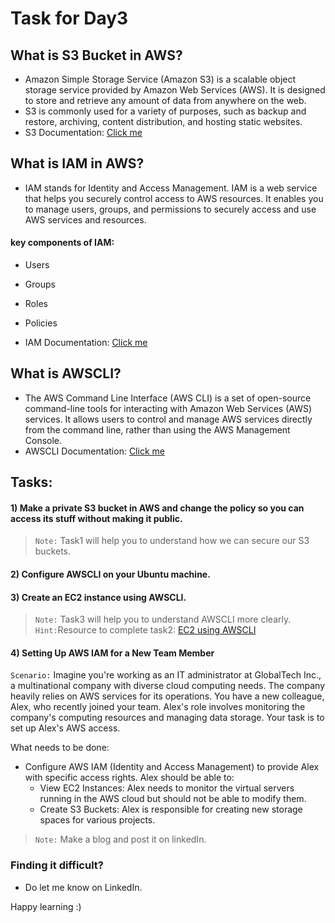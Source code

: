 # Task for Day3

## What is S3 Bucket in AWS?

- Amazon Simple Storage Service (Amazon S3) is a scalable object storage service provided by Amazon Web Services (AWS). It is designed to store and retrieve any amount of data from anywhere on the web.
- S3 is commonly used for a variety of purposes, such as backup and restore, archiving, content distribution, and hosting static websites.
- S3 Documentation: <a href="https://docs.aws.amazon.com/s3/?icmpid=docs_homepage_featuredsvcs">Click me</a>

## What is IAM in AWS?

- IAM stands for Identity and Access Management. IAM is a web service that helps you securely control access to AWS resources. It enables you to manage users, groups, and permissions to securely access and use AWS services and resources.

#### key components of IAM:

- Users
- Groups
- Roles
- Policies
  
- IAM Documentation: <a href="https://aws.amazon.com/iam/?gclid=Cj0KCQiA67CrBhC1ARIsACKAa8QO24yZlrPkHNhtrrjI1zqNu85WCpVUCJgiNaYEouhOX5HIRu1QUTsaAroQEALw_wcB&trk=858d3377-dc99-4b71-b7d9-dfbd53b3fb6c&sc_channel=ps&ef_id=Cj0KCQiA67CrBhC1ARIsACKAa8QO24yZlrPkHNhtrrjI1zqNu85WCpVUCJgiNaYEouhOX5HIRu1QUTsaAroQEALw_wcB:G:s&s_kwcid=AL!4422!3!651612429263!p!!g!!amazon%20iam!19836375022!146902912293">Click me</a>

## What is AWSCLI?

- The AWS Command Line Interface (AWS CLI) is a set of open-source command-line tools for interacting with Amazon Web Services (AWS) services. It allows users to control and manage AWS services directly from the command line, rather than using the AWS Management Console.
- AWSCLI Documentation: <a href="https://docs.aws.amazon.com/cli/latest/userguide/cli-chap-welcome.html">Click me</a>

## Tasks:
#### 1) Make a private S3 bucket in AWS and change the policy so you can access its stuff without making it public.<br>
> `Note:` Task1 will help you to understand how we can secure our S3 buckets.

#### 2) Configure AWSCLI on your Ubuntu machine.
   
#### 3) Create an EC2 instance using AWSCLI.<br>
> `Note:` Task3 will help you to understand AWSCLI more clearly.<br>
> `Hint:`Resource to complete task2: <a href="https://madhup.hashnode.dev/creating-an-ec2-instance-on-aws-using-awscli"> EC2 using AWSCLI</a>

#### 4) Setting Up AWS IAM for a New Team Member<br>
`Scenario:` Imagine you're working as an IT administrator at GlobalTech Inc., a multinational company with diverse cloud computing needs. The company heavily relies on AWS services for its operations. You have a new colleague, Alex, who recently joined your team. Alex's role involves monitoring the company's computing resources and managing data storage. Your task is to set up Alex's AWS access.<br>
  
  What needs to be done: 
  - Configure AWS IAM (Identity and Access Management) to provide Alex with specific access rights. Alex should be able to:
    - View EC2 Instances: Alex needs to monitor the virtual servers running in the AWS cloud but should not be able to modify them.
    - Create S3 Buckets: Alex is responsible for creating new storage spaces for various projects.

> `Note:` Make a blog and post it on linkedIn.

### Finding it difficult?
- Do let me know on LinkedIn.
  
Happy learning :)
